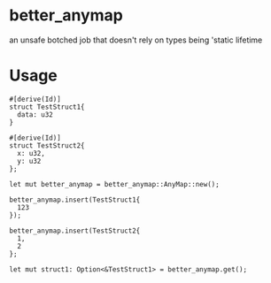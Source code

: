 # better_anymap
an unsafe botched job that doesn't rely on types being 'static lifetime

# Usage
```
#[derive(Id)]
struct TestStruct1{
  data: u32
}

#[derive(Id)]
struct TestStruct2{
  x: u32,
  y: u32
};

let mut better_anymap = better_anymap::AnyMap::new();

better_anymap.insert(TestStruct1{
  123
});

better_anymap.insert(TestStruct2{
  1,
  2
};

let mut struct1: Option<&TestStruct1> = better_anymap.get();

```

